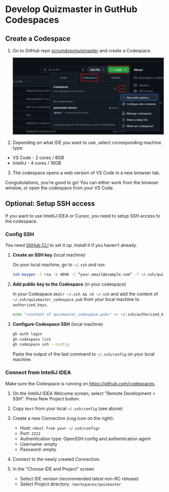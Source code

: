 # Develop Quizmaster in GutHub Codespaces

## Create a Codespace

1. Go to GitHub repo [scrumdojo/quizmaster](https://github.com/scrumdojo/quizmaster) and create a Codespace.

    ![Create a codespace in GitHub](img/create-codespace.png)

2. Depending on what IDE you want to use, select corresponding machine type:

- VS Code - 2 cores / 8GB
- IntelliJ - 4 cores / 16GB

3. The codespace opens a web version of VS Code in a new browser tab.

Congratulations, you're good to go! You can either work from the browser window,
or open the codespace from your VS Code.

## Optional: Setup SSH access

If you want to use IntelliJ IDEA or Cursor, you need to setup SSH access to the codespace.

### Config SSH

You need [GitHub CLI](https://cli.github.com/) to set it up. Install it if you haven't already.

1. **Create an SSH key** (local machine)

    On your local machine, go to `~/.ssh` and run:

    ```bash
    ssh-keygen -t rsa -b 4096 -C “your.email@example.com” -f ~/.ssh/quizmaster_codespace
    ```

2. **Add public key to the Codespace** (in your codespace)

    In your Codespace `mkdir ~/.ssh && cd ~/.ssh` and add the content
    of `~/.ssh/quizmaster_codespace.pub` from your local machine to `authorized_keys`.

    ```bash
    echo "<content of quizmaster_codespace.pub>" >> ~/.ssh/authorized_keys
    ```

3. **Configure Codespace SSH** (local machine)

    ```bash
    gh auth login
    gh codespace list
    gh codespace ssh --config
    ```

    Paste the output of the last command to `~/.ssh/config` on your local machine.

### Connect from IntelliJ IDEA

Make sure the Codespace is running on https://github.com/codespaces.

1. On the IntelliJ IDEA Welcome screen, select "Remote Development > SSH". Press New Project button.

2. Copy `Host` from your local `~/.ssh/config` (see above)

3. Create a new Connection (cog icon on the right):
    - Host: `<Host from your ~/.ssh/config>`
    - Port: `2222`
    - Authentication type: OpenSSH config and authentication agent
    - Username: empty
    - Password: empty

4. Connect to the newly created Connection.

5. In the "Choose IDE and Project" screen
    - Select IDE version (recommended latest non-RC release)
    - Select Project directory: `/workspaces/quizmaster`
